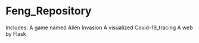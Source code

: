 # Feng_Repository
Includes:
A game named Alien Invasion
A visualized Covid-19_tracing
A web by Flask
